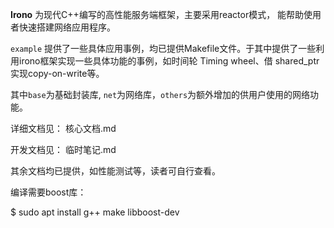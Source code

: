**Irono** 为现代C++编写的高性能服务端框架，主要采用reactor模式，
能帮助使用者快速搭建网络应用程序。

`example` 提供了一些具体应用事例，均已提供Makefile文件。于其中提供了一些利用irono框架实现一些具体功能的事例，如时间轮 Timing wheel、借 shared_ptr 实现copy-on-write等。


其中`base`为基础封装库, `net`为网络库，`others`为额外增加的供用户使用的网络功能。

详细文档见： 核心文档.md

开发文档见： 临时笔记.md

其余文档均已提供，如性能测试等，读者可自行查看。


编译需要boost库：

$ sudo apt install g++ make libboost-dev
